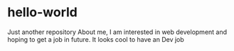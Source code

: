 # hello-world
Just another repository
About me, I am interested in web development and hoping to get a job in future.
It looks cool to have an Dev job
